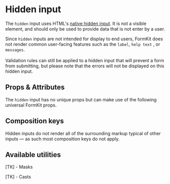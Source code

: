 # Hidden input

The `hidden` input uses HTML's [native hidden input](https://developer.mozilla.org/en-US/docs/Web/HTML/Element/input/hidden). It is not a visible element, and should only be used to provide data that is not enter by a user.

<example
name="Hidden input"
file="/_content/examples/hidden/hidden"
tabs="html,render"
langs="vue"></example>

<callout type="warning">
Since <code>hidden</code> inputs are not intended for display to end users, FormKit does not render common user-facing features such as the <code>label</code>, <code>help text</code> , or <code>messages</code>.<br><br>Validation rules can still be applied to a hidden input that will prevent a form from submitting, but please note that the errors will not be displayed on this hidden input.
</callout>

## Props & Attributes

The `hidden` input has no unique props but can make use of the following universal
FormKit props.

<reference-table :without="['help', 'label']">
</reference-table>

## Composition keys

Hidden inputs do not render all of the surrounding markup typical of other inputs — as such most composition keys do not apply.

<reference-table type="compositionKeys" primary="composition-key" :without="['outer', 'wrapper', 'label', 'inner', 'help', 'messages', 'message']"></reference-table>

## Available utilities

[TK] - Masks

[TK] - Casts
